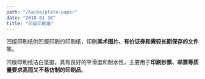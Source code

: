 ```yaml
---
path: "/baike/plate-paper"
date: "2018-01-10"
title: "凹版印刷纸"
---
```


凹版印刷纸供凹版印刷的印刷纸，印刷**美术图片、有价证券和需较长期保存的文件**等。   

凹版印刷纸洁白坚挺，具有良好的平滑度和耐水性，主要用于**印刷钞票、邮票等质量要求高而又不易仿制的印刷品**。   

